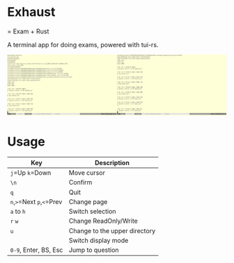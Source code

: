 # Exhaust
= Exam + Rust

A terminal app for doing exams, powered with tui-rs.

<div style="display: flex">
  <div style="width: 50%">
    <img src="https://github.com/heyrict/exhaust/raw/master/assets/demo2.gif" />
  </div>
  <div style="width: 50%">
    <img src="https://github.com/heyrict/exhaust/raw/master/assets/demo.gif" />
  </div>
</div>

# Usage

| Key                       | Description                   |
|---------------------------|-------------------------------|
| `j`=Up `k`=Down           | Move cursor                   |
| `\n`                      | Confirm                       |
| `q`                       | Quit                          |
| `n`,`>`=Next `p`,`<`=Prev | Change page                   |
| `a` to `h`                | Switch selection              |
| `r` `w`                   | Change ReadOnly/Write         |
| `u`                       | Change to the upper directory |
| ` `                       | Switch display mode           |
| `0-9`, Enter, BS, Esc     | Jump to question              |
